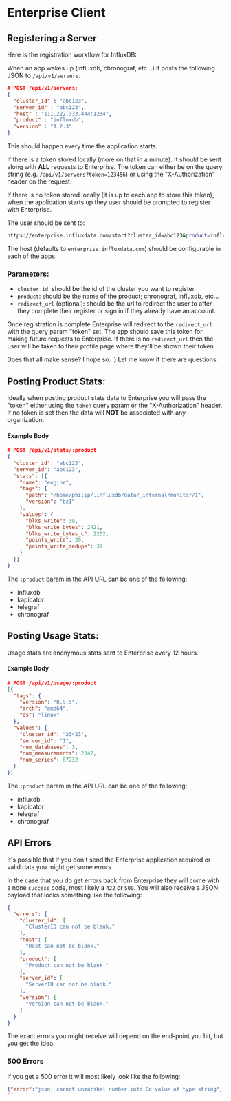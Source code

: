 # Enterprise Client

## Registering a Server

Here is the registration workflow for InfluxDB:

When an app wakes up (influxdb, chronograf, etc…) it posts the following JSON to `/api/v1/servers`:


```json
# POST /api/v1/servers:
{
  "cluster_id" : "abc123",
  "server_id" : "abc123",
  "host" : "111.222.333.444:1234",
  "product" : "influxdb",
  "version" : "1.2.3"
}
```

This should happen every time the application starts.

If there is a token stored locally (more on that in a minute). It should be sent along with __ALL__ requests to Enterprise. The token can either be on the query string (e.g. `/api/v1/servers?token=123456`) or using the "X-Authorization" header on the request.

If there is no token stored locally (it is up to each app to store this token), when the application starts up they user should be prompted to register with Enterprise.

The user should be sent to:

```bash
https://enterprise.influxdata.com/start?cluster_id=abc123&product=influxdb&redirect_url=http://some.host:port
```

The host (defaults to `enterprise.influxdata.com`) should be configurable in each of the apps.

### Parameters:

* `cluster_id`: should be the id of the cluster you want to register
* `product`: should be the name of the product; chronograf, influxdb, etc...
* `redirect_url` (optional): should be the url to redirect the user to after they complete their register or sign in if they already have an account.

Once registration is complete Enterprise will redirect to the `redirect_url` with the query param "token" set. The app should save this token for making future requests to Enterprise. If there is no `redirect_url` then the user will be taken to their profile page where they'll be shown their token.

Does that all make sense? I hope so. :) Let me know if there are questions.

## Posting Product Stats:

Ideally when posting product stats data to Enterprise you will pass the "token" either using the `token` query param or the "X-Authorization" header. If no token is set then the data will __NOT__ be associated with any organization.

#### Example Body

```json
# POST /api/v1/stats/:product
{
  "cluster_id": "abc123",
  "server_id": "abc123",
  "stats": [{
    "name": "engine",
    "tags": {
      "path": "/home/philip/.influxdb/data/_internal/monitor/1",
      "version": "bz1"
    },
    "values": {
      "blks_write": 39,
      "blks_write_bytes": 2421,
      "blks_write_bytes_c": 2202,
      "points_write": 39,
      "points_write_dedupe": 39
    }
  }]
}
```

The `:product` param in the API URL can be one of the following:

* influxdb
* kapicator
* telegraf
* chronograf

## Posting Usage Stats:

Usage stats are anonymous stats sent to Enterprise every 12 hours.

#### Example Body

```json
# POST /api/v1/usage/:product
[{
  "tags": {
    "version": "0.9.5",
    "arch": "amd64",
    "os": "linux"
  },
  "values": {
    "cluster_id": "23423",
    "server_id": "1",
    "num_databases": 3,
    "num_measurements": 2342,
    "num_series": 87232
  }
}]
```

The `:product` param in the API URL can be one of the following:

* influxdb
* kapicator
* telegraf
* chronograf

## API Errors

It's possible that if you don't send the Enterprise application required or valid data you might get some errors.

In the case that you do get errors back from Enterprise they will come with a none `success` code, most likely a `422` or `500`. You will also receive a JSON payload that looks something like the following:

```json
{
  "errors": {
    "cluster_id": [
      "ClusterID can not be blank."
    ],
    "host": [
      "Host can not be blank."
    ],
    "product": [
      "Product can not be blank."
    ],
    "server_id": [
      "ServerID can not be blank."
    ],
    "version": [
      "Version can not be blank."
    ]
  }
}
```

The exact errors you might receive will depend on the end-point you hit, but you get the idea.

### 500 Errors

If you get a 500 error it will most likely look like the following:

```json
{"error":"json: cannot unmarshal number into Go value of type string"}
``
